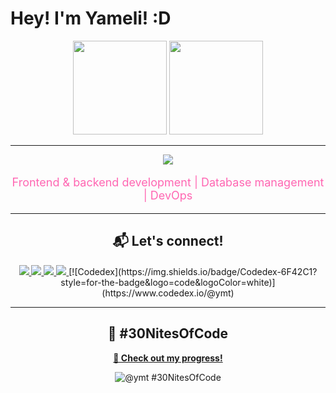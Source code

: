 # Hey! I'm Yameli! :D

<p align="center">
  <img height="150em" src="https://github-readme-stats.vercel.app/api?username=yvmeli&show_icons=true&count_private=true&hide_title=true&hide=prs&theme=tokyonight&border_color=800080&bg_color=0d1117&ring_color=aa00ff&text_color=dda0dd&icon_color=aa00ff" />
  <img height="150em" src="https://github-readme-stats.vercel.app/api/top-langs/?username=yvmeli&layout=compact&theme=tokyonight&hide_title=true&border_color=800080&bg_color=0d1117&text_color=dda0dd" />
</p>

---

<p align="center">
  <img src="https://skillicons.dev/icons?i=html,css,js,python,cs,dotnet,mysql,kali,mongodb,nodejs,php,postgres,visualstudio,vscode,bootstrap" />
</p>

<p align="center" style="font-size: 18px; color: #FF66B2;">
  Frontend & backend development | Database management | DevOps
</p>

---

<h2 align="center">📬 Let's connect!</h2>

<p align="center">
  <a href="https://github.com/yvmeli" target="_blank">
    <img src="https://img.shields.io/badge/GitHub-0D1117?style=for-the-badge&logo=github&logoColor=white"/>
  </a>
  <a href="https://linkedin.com/in/yameli" target="_blank">
    <img src="https://img.shields.io/badge/LinkedIn-0077B5?style=for-the-badge&logo=linkedin&logoColor=white"/>
  </a>
  <a href="mailto:yameli1715@gmail.com" target="_blank">
    <img src="https://img.shields.io/badge/Gmail-D14836?style=for-the-badge&logo=gmail&logoColor=white"/>
  </a>
  <a href="https://www.hackerrank.com/profile/yameli" target="_blank">
    <img src="https://img.shields.io/badge/HackerRank-2EC866?style=for-the-badge&logo=hackerrank&logoColor=white"/>
  </a>
  [![Codedex](https://img.shields.io/badge/Codedex-6F42C1?style=for-the-badge&logo=code&logoColor=white)](https://www.codedex.io/@ymt)
</p>

---

<h2 align="center">🌙 #30NitesOfCode</h2>

<p align="center">
  <a href="https://www.codedex.io/@ymt/30-nites-of-code" target="_blank">
    <b>📌 Check out my progress!</b>
  </a>
</p>

<p align="center">
  <img src="https://www.codedex.io/api/petStatus?user=ymt" alt="@ymt #30NitesOfCode"/>
</p>



